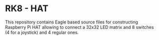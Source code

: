 # RK8 - HAT

This repository contains Eagle based source files for constructing Raspberry Pi
HAT allowing to connect a 32x32 LED matrix and 8 switches (4 for a joystick) and
4 regular ones.
